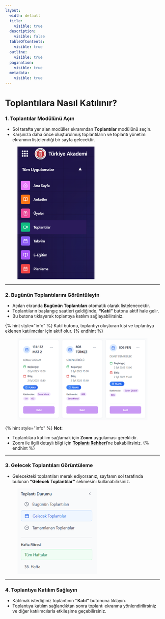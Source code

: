 ```yaml
---
layout:
  width: default
  title:
    visible: true
  description:
    visible: false
  tableOfContents:
    visible: true
  outline:
    visible: true
  pagination:
    visible: true
  metadata:
    visible: true
---
```


# Toplantılara Nasıl Katılınır?

### 1. Toplantılar Modülünü Açın

* Sol tarafta yer alan modüller ekranından **Toplantılar** modülünü seçin.
* Karşınıza daha önce oluşturulmuş toplantıların ve toplantı yönetim ekranının listelendiği bir sayfa gelecektir.

<figure><img src="../../.gitbook/assets/image (8).png" alt="" width="251"><figcaption></figcaption></figure>

***

### 2. Bugünün Toplantılarını Görüntüleyin

* Açılan ekranda **Bugünün Toplantıları** otomatik olarak listelenecektir.
* Toplantıların başlangıç saatleri geldiğinde, **“Katıl”** butonu aktif hale gelir.
* Bu butona tıklayarak toplantıya katılım sağlayabilirsiniz.

{% hint style="info" %}
Katıl butonu, toplantıyı oluşturan kişi ve toplantıya eklenen katılımcılar için aktif olur.
{% endhint %}

<figure><img src="../../.gitbook/assets/image (11).png" alt="" width="563"><figcaption></figcaption></figure>

{% hint style="info" %}
**Not:**

* Toplantılara katılım sağlamak için **Zoom** uygulaması gereklidir.
* Zoom ile ilgili detaylı bilgi için [**Toplantı Rehberi**](../../uygulama-rehberi/toplanti-rehberi.md)’ne bakabilirsiniz.
{% endhint %}

***

### 3. Gelecek Toplantıları Görüntüleme

* Gelecekteki toplantıları merak ediyorsanız, sayfanın sol tarafında bulunan **“Gelecek Toplantılar”** sekmesini kullanabilirsiniz.

<figure><img src="../../.gitbook/assets/image (12).png" alt="" width="260"><figcaption></figcaption></figure>

***

### 4. Toplantıya Katılım Sağlayın

* Katılmak istediğiniz toplantının **“Katıl”** butonuna tıklayın.
* Toplantıya katılım sağlandıktan sonra toplantı ekranına yönlendirilirsiniz ve diğer katılımcılarla etkileşime geçebilirsiniz.

